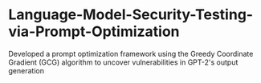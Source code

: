 # Language-Model-Security-Testing-via-Prompt-Optimization
Developed a prompt optimization framework using the Greedy Coordinate Gradient (GCG) algorithm to uncover  vulnerabilities in GPT-2's output generation 
